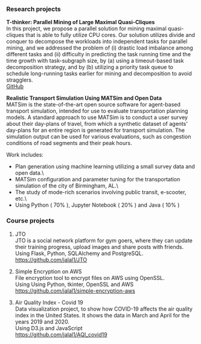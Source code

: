 ### **Research projects**
**T-thinker: Parallel Mining of Large Maximal Quasi-Cliques**\
In this project, we propose a parallel solution for mining maximal quasi-cliques that is able to fully utilize CPU cores. Our solution utilizes divide and conquer to decompose the workloads into independent tasks for parallel mining, and we addressed the problem of (i) drastic load imbalance among different tasks and (ii) difficulty in predicting the task running time and the time growth with task-subgraph size, by (a) using a timeout-based task decomposition strategy, and by (b) utilizing a priority task queue to schedule long-running tasks earlier for mining and decomposition to avoid stragglers.\
[GitHub](https://github.com/yanlab19870714/Tthinker)

**Realistic Transport Simulation Using MATSim and Open Data**\
MATSim is the state-of-the-art open source software for agent-based transport simulation, intended for use to evaluate transportation planning models. A standard approach to use MATSim is to conduct a user survey about their day-plans of travel, from which a synthetic dataset of agents' day-plans for an entire region is generated for transport simulation. The simulation output can be used for various evaluations, such as congestion conditions of road segments and their peak hours.

Work includes:
- Plan generation using machine learning utilizing a small survey data and open data.\
- MATSim configuration and parameter tuning for the transportation simulation of the city of Birmingham, AL.\
- The study of mode-rich scenarios involving public transit, e-scooter, etc.\
- Using Python ( 70% ), Jupyter Notebook ( 20% ) and Java ( 10% )


### **Course projects**
1. JTO\
JTO is a social network platform for gym goers, where they can update their training progress, upload images and share posts with friends.\
Using Flask, Python, SQLAlchemy and PostgreSQL.\
https://github.com/jalal1/JTO

2. Simple Encryption on AWS\
File encryption tool to encrypt files on AWS using OpenSSL.\
Using Using Python, tkinter, OpenSSL and AWS\
https://github.com/jalal1/simple-encryption-aws

3. Air Quality Index - Covid 19\
Data visualization project, to show how COVID-19 affects the air quality index in the United States. It shows the data in March and April for the years 2019 and 2020.\
Using D3.js and JavaScript\
https://github.com/jalal1/AQI_covid19 